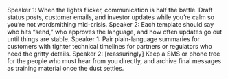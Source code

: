 Speaker 1: When the lights flicker, communication is half the battle. Draft status posts, customer emails, and investor updates while you’re calm so you’re not wordsmithing mid-crisis.
Speaker 2: Each template should say who hits “send,” who approves the language, and how often updates go out until things are stable.
Speaker 1: Pair plain-language summaries for customers with tighter technical timelines for partners or regulators who need the gritty details.
Speaker 2: [reassuringly] Keep a SMS or phone tree for the people who must hear from you directly, and archive final messages as training material once the dust settles.
